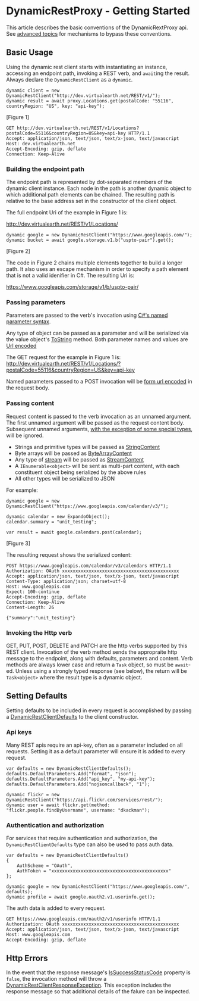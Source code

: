 ﻿# DynamicRestProxy - Getting Started

This article describes the basic conventions of the DynamicRextProxy api.
See [advanced topics](advanced.md) for mechanisms to bypass these conventions.

## Basic Usage

Using the dynamic rest client starts with instantiating an instance, accessing an endpoint path, invoking a REST verb, and `await`ing the result. Always declare the `DynamicRestClient` as
a `dynamic`.

    dynamic client = new DynamicRestClient("http://dev.virtualearth.net/REST/v1/");
    dynamic result = await proxy.Locations.get(postalCode: "55116", countryRegion: "US", key: "api-key");
[Figure 1]

    GET http://dev.virtualearth.net/REST/v1/Locations?postalCode=55116&countryRegion=US&key=api-key HTTP/1.1
    Accept: application/json, text/json, text/x-json, text/javascript
    Host: dev.virtualearth.net
    Accept-Encoding: gzip, deflate
    Connection: Keep-Alive

### Building the endpoint path

The endpoint path is represented by dot-separated members of the dynamic client instance. Each node in the path is another dynamic object
to which additional path elements can be chained. The resulting path is relative to the base address set in the constructor of the client object.

The full endpoint Uri of the example in Figure 1 is:

http://dev.virtualearth.net/REST/v1/Locations/

    dynamic google = new DynamicRestClient("https://www.googleapis.com/");
    dynamic bucket = await google.storage.v1.b("uspto-pair").get();
[Figure 2]

The code in Figure 2 chains multiple elements together to build a longer path. It also uses an escape mechanism in order to specify a
path element that is not a valid idenifier in C#. The resulting Uri is:

https://www.googleapis.com/storage/v1/b/uspto-pair/

### Passing parameters

Parameters are passed to the verb's invocation using [C#'s named parameter syntax](https://docs.microsoft.com/en-us/dotnet/csharp/programming-guide/classes-and-structs/named-and-optional-arguments#named-arguments).

Any type of object can be passed as a parameter and will be serialized via the value object's
[ToString](https://docs.microsoft.com/en-us/dotnet/api/system.object.tostring?view=netframework-4.7)
method. Both parameter names and values are [Url encoded](https://docs.microsoft.com/en-us/dotnet/api/system.net.webutility.urlencode?view=netframework-4.7)

The GET request for the example in Figure 1 is:
http://dev.virtualearth.net/REST/v1/Locations/?postalCode=55116&countryRegion=US&key=api-key

Named parameters passed to a POST invocation will be [form url encoded](http://www.w3.org/TR/html401/interact/forms.html#h-17.13.4.1) in the request body.

### Passing content

Request content is passed to the verb invocation as an unnamed argument. The first unnamed argument will be passed as the request
content body. Subsequent unnamed arguments, [with the exception of some special types](advanced.md), will be ignored.

- Strings and primitive types will be passed as [StringContent](https://docs.microsoft.com/en-us/dotnet/api/system.net.http.stringcontent.-ctor?view=netframework-4.7)
- Byte arrays will be passed as [ByteArrayContent](https://docs.microsoft.com/en-us/dotnet/api/system.net.http.bytearraycontent?view=netframework-4.7)
- Any type of [stream](http://msdn.microsoft.com/query/dev15.query?appId=Dev15IDEF1&l=EN-US&k=k(System.IO.Stream);k(DevLang-csharp)&rd=true) will be passed as [StreamContent](https://docs.microsoft.com/en-us/dotnet/api/system.net.http.streamcontent.-ctor?view=netframework-4.7)
- A `IEnumerable<object>` will be sent as multi-part content, with each constituent object being serialized by the above rules
- All other types will be serialized to JSON

For example:

    dynamic google = new DynamicRestClient("https://www.googleapis.com/calendar/v3/");
                
    dynamic calendar = new ExpandoObject();
    calendar.summary = "unit_testing";

    var result = await google.calendars.post(calendar);
[Figure 3]

The resulting request shows the serialized content:

    POST https://www.googleapis.com/calendar/v3/calendars HTTP/1.1
    Authorization: OAuth xxxxxxxxxxxxxxxxxxxxxxxxxxxxxxxxxxxxxxxxxxxx
    Accept: application/json, text/json, text/x-json, text/javascript
    Content-Type: application/json; charset=utf-8
    Host: www.googleapis.com
    Expect: 100-continue
    Accept-Encoding: gzip, deflate
    Connection: Keep-Alive
    Content-Length: 26

    {"summary":"unit_testing"}

### Invoking the Http verb

GET, PUT, POST, DELETE and PATCH are the http verbs supported by this REST client. Invocation of the verb method
sends the appropraite http message to the endpoint, along with defaults, parameters and content. Verb methods are always
lower case and return a `Task` object, so must be `await`-ed. Unless using a strongly typed response
(see below), the return will be `Task<object>` where the result type is a dynamic object.

## Setting Defaults

Setting defaults to be included in every request is accomplished by passing a 
[DynamicRestClientDefaults](xref:DynamicRestProxy.PortableHttpClient.DynamicRestClientDefaults) to the client constructor.

### Api keys

Many REST apis require an api-key, often as a parameter included on all requests. Setting it as a default parameter
will ensure it is added to every request.

    var defaults = new DynamicRestClientDefaults();
    defaults.DefaultParameters.Add("format", "json");
    defaults.DefaultParameters.Add("api_key", "my-api-key");
    defaults.DefaultParameters.Add("nojsoncallback", "1");

    dynamic flickr = new DynamicRestClient("https://api.flickr.com/services/rest/");
    dynamic user = await flickr.get(method: "flickr.people.findByUsername", username: "dkackman");

### Authentication and authorization

For services that require authentication and authorization, the `DynamicRestClientDefaults` type can also be used to 
pass auth data.

    var defaults = new DynamicRestClientDefaults()
    {
        AuthScheme = "OAuth",
        AuthToken = "xxxxxxxxxxxxxxxxxxxxxxxxxxxxxxxxxxxxxxxxxxxx"
    };

    dynamic google = new DynamicRestClient("https://www.googleapis.com/", defaults);
    dynamic profile = await google.oauth2.v1.userinfo.get();

The auth data is added to every request.    

    GET https://www.googleapis.com/oauth2/v1/userinfo HTTP/1.1
    Authorization: OAuth xxxxxxxxxxxxxxxxxxxxxxxxxxxxxxxxxxxxxxxxxxxx
    Accept: application/json, text/json, text/x-json, text/javascript
    Host: www.googleapis.com
    Accept-Encoding: gzip, deflate

## Http Errors

In the event that the response message's [IsSuccessStatusCode](xref:System.Net.Http.HttpResponseMessage) property
is `false`, the invocation method will throw a 
[DynamicRestClientResponseException](xref:DynamicRestProxy.PortableHttpClient.DynamicRestClientResponseException).
This exception includes the response message so that additional details of the falure can be inspected.